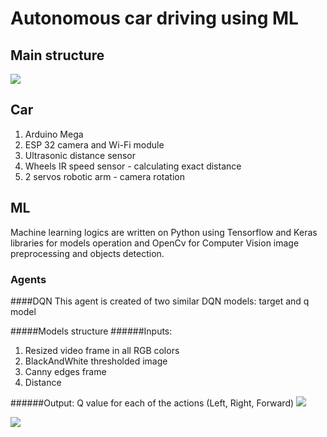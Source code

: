

# Autonomous car driving using ML 


## Main structure
![](https://supercoolserver.azurewebsites.net/assets/img/arduino_structure.jpg)

## Car
1. Arduino Mega
2. ESP 32 camera and Wi-Fi module
3. Ultrasonic distance sensor
4. Wheels IR speed sensor - calculating exact distance
5. 2 servos robotic arm - camera rotation

## ML

Machine learning logics are written on Python using Tensorflow and Keras libraries for models operation and OpenCv for Computer Vision image preprocessing and objects detection.

### Agents

####DQN
This agent is created of two similar DQN models: target and q model

#####Models structure
######Inputs: 
1. Resized video frame in all RGB colors
2. BlackAndWhite thresholded image
3. Canny edges frame 
4. Distance

######Output:
Q value for each of the actions (Left, Right, Forward)
![](https://supercoolserver.azurewebsites.net/assets/img/DQN_qnetwork.png)


![](https://supercoolserver.azurewebsites.net/assets/img/arduino_car.jpg)
